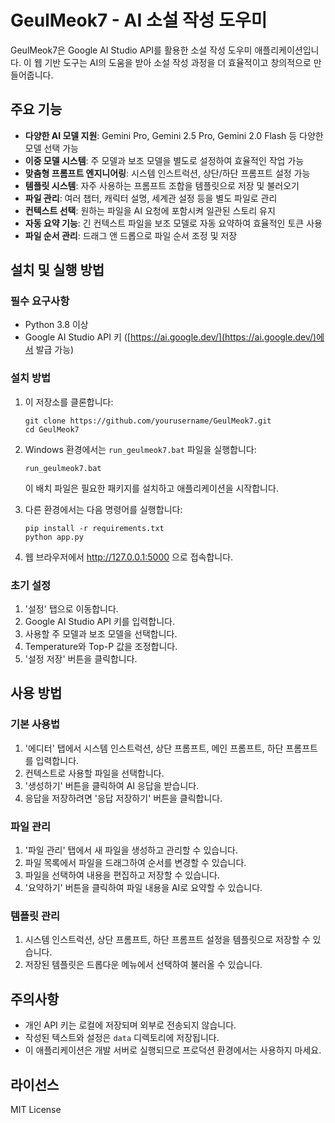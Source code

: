 # GeulMeok7 - AI 소설 작성 도우미

GeulMeok7은 Google AI Studio API를 활용한 소설 작성 도우미 애플리케이션입니다. 이 웹 기반 도구는 AI의 도움을 받아 소설 작성 과정을 더 효율적이고 창의적으로 만들어줍니다.

## 주요 기능

- **다양한 AI 모델 지원**: Gemini Pro, Gemini 2.5 Pro, Gemini 2.0 Flash 등 다양한 모델 선택 가능
- **이중 모델 시스템**: 주 모델과 보조 모델을 별도로 설정하여 효율적인 작업 가능
- **맞춤형 프롬프트 엔지니어링**: 시스템 인스트럭션, 상단/하단 프롬프트 설정 가능
- **템플릿 시스템**: 자주 사용하는 프롬프트 조합을 템플릿으로 저장 및 불러오기
- **파일 관리**: 여러 챕터, 캐릭터 설명, 세계관 설정 등을 별도 파일로 관리
- **컨텍스트 선택**: 원하는 파일을 AI 요청에 포함시켜 일관된 스토리 유지
- **자동 요약 기능**: 긴 컨텍스트 파일을 보조 모델로 자동 요약하여 효율적인 토큰 사용
- **파일 순서 관리**: 드래그 앤 드롭으로 파일 순서 조정 및 저장

## 설치 및 실행 방법

### 필수 요구사항

- Python 3.8 이상
- Google AI Studio API 키 ([https://ai.google.dev/](https://ai.google.dev/)에서 발급 가능)

### 설치 방법

1. 이 저장소를 클론합니다:
   ```
   git clone https://github.com/yourusername/GeulMeok7.git
   cd GeulMeok7
   ```

2. Windows 환경에서는 `run_geulmeok7.bat` 파일을 실행합니다:
   ```
   run_geulmeok7.bat
   ```
   이 배치 파일은 필요한 패키지를 설치하고 애플리케이션을 시작합니다.

3. 다른 환경에서는 다음 명령어를 실행합니다:
   ```
   pip install -r requirements.txt
   python app.py
   ```

4. 웹 브라우저에서 http://127.0.0.1:5000 으로 접속합니다.

### 초기 설정

1. '설정' 탭으로 이동합니다.
2. Google AI Studio API 키를 입력합니다.
3. 사용할 주 모델과 보조 모델을 선택합니다.
4. Temperature와 Top-P 값을 조정합니다.
5. '설정 저장' 버튼을 클릭합니다.

## 사용 방법

### 기본 사용법

1. '에디터' 탭에서 시스템 인스트럭션, 상단 프롬프트, 메인 프롬프트, 하단 프롬프트를 입력합니다.
2. 컨텍스트로 사용할 파일을 선택합니다.
3. '생성하기' 버튼을 클릭하여 AI 응답을 받습니다.
4. 응답을 저장하려면 '응답 저장하기' 버튼을 클릭합니다.

### 파일 관리

1. '파일 관리' 탭에서 새 파일을 생성하고 관리할 수 있습니다.
2. 파일 목록에서 파일을 드래그하여 순서를 변경할 수 있습니다.
3. 파일을 선택하여 내용을 편집하고 저장할 수 있습니다.
4. '요약하기' 버튼을 클릭하여 파일 내용을 AI로 요약할 수 있습니다.

### 템플릿 관리

1. 시스템 인스트럭션, 상단 프롬프트, 하단 프롬프트 설정을 템플릿으로 저장할 수 있습니다.
2. 저장된 템플릿은 드롭다운 메뉴에서 선택하여 불러올 수 있습니다.

## 주의사항

- 개인 API 키는 로컬에 저장되며 외부로 전송되지 않습니다.
- 작성된 텍스트와 설정은 `data` 디렉토리에 저장됩니다.
- 이 애플리케이션은 개발 서버로 실행되므로 프로덕션 환경에서는 사용하지 마세요.

## 라이선스

MIT License
